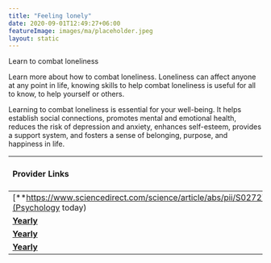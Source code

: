 ```yaml
---
title: "Feeling lonely"
date: 2020-09-01T12:49:27+06:00
featureImage: images/ma/placeholder.jpeg
layout: static
---
```


Learn to combat loneliness

Learn more about how to combat loneliness. Loneliness can affect anyone at any point in life, knowing skills to help combat loneliness is useful for all to know, to help yourself or others.

Learning to combat loneliness is essential for your well-being. It helps establish social connections, promotes mental and emotional health, reduces the risk of depression and anxiety, enhances self-esteem, provides a support system, and fosters a sense of belonging, purpose, and happiness in life.

| Provider Links      | Free or Paid  |  
| :-----------          | :--------------:      |  
| [**https://www.sciencedirect.com/science/article/abs/pii/S0272735806000444**](Psychology today) | Online | 
| [**Yearly**](Mind) | Online | 
| [**Yearly**](Lovendu) | Online | 
| [**Yearly**]() |  | 
  

<br/><br/>






